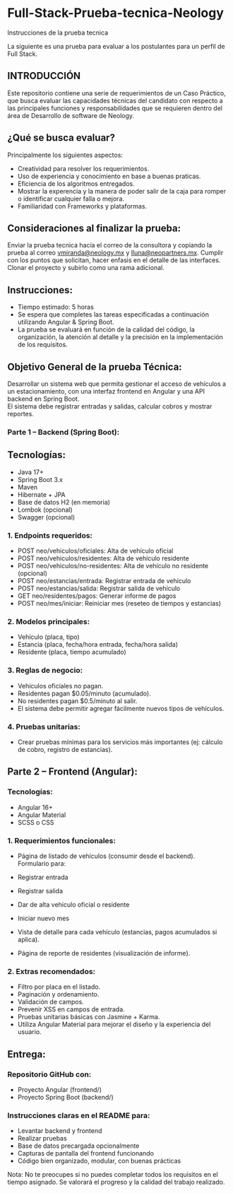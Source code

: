 # Full-Stack-Prueba-tecnica-Neology

Instrucciones de la prueba tecnica 

La siguiente es una prueba para evaluar a los postulantes para un perfil de Full Stack.

## INTRODUCCIÓN
Este repositorio contiene una serie de requerimientos de un Caso Práctico, que busca evaluar las capacidades técnicas del candidato con respecto a las principales funciones y responsabilidades que se requieren dentro del área de Desarrollo de software de Neology.

## ¿Qué se busca evaluar?
Principalmente los siguientes aspectos:

* Creatividad para resolver los requerimientos.
* Uso de experiencia y conocimiento en base a buenas praticas.
* Eficiencia de los algoritmos entregados.
* Mostrar la experencía y la manera de poder salir de la caja para romper o identificar cualquier falla o mejora.
* Familiaridad con Frameworks y plataformas.


## Consideraciones al finalizar la prueba:
Enviar la prueba tecnica hacía el correo de la consultora y copiando la prueba al correo vmiranda@neology.mx y lluna@neopartners.mx.
Cumplir con los puntos que solicitan, hacer enfasis en el detalle de las interfaces.<br>
Clonar el proyecto y subirlo como una rama adicional.



## Instrucciones:
* Tiempo estimado: 5 horas
* Se espera que completes las tareas especificadas a continuación utilizando Angular & Spring Boot.
* La prueba se evaluará en función de la calidad del código, la organización, la atención al detalle y la precisión en la implementación de los requisitos.

## Objetivo General de la prueba Técnica:

Desarrollar un sistema web que permita gestionar el acceso de vehículos a un estacionamiento, con una interfaz frontend en Angular y una API backend en Spring Boot.<br>
El sistema debe registrar entradas y salidas, calcular cobros y mostrar reportes.


### Parte 1 – Backend (Spring Boot):
## Tecnologías:
* Java 17+
* Spring Boot 3.x
* Maven
* Hibernate + JPA
* Base de datos H2 (en memoria)
* Lombok (opcional)
* Swagger (opcional)


### 1. Endpoints requeridos:

* POST neo/vehiculos/oficiales: Alta de vehículo oficial
* POST neo/vehiculos/residentes: Alta de vehículo residente
* POST neo/vehiculos/no-residentes: Alta de vehículo no residente (opcional)
* POST neo/estancias/entrada: Registrar entrada de vehículo
* POST neo/estancias/salida: Registrar salida de vehículo
* GET neo/residentes/pagos: Generar informe de pagos
* POST neo/mes/iniciar: Reiniciar mes (reseteo de tiempos y estancias)

### 2. Modelos principales:

* Vehículo (placa, tipo)
* Estancia (placa, fecha/hora entrada, fecha/hora salida)
* Residente (placa, tiempo acumulado)

### 3. Reglas de negocio:

* Vehículos oficiales no pagan.
* Residentes pagan $0.05/minuto (acumulado).
* No residentes pagan $0.5/minuto al salir.
* El sistema debe permitir agregar fácilmente nuevos tipos de vehículos.

### 4. Pruebas unitarias:

* Crear pruebas mínimas para los servicios más importantes (ej: cálculo de cobro, registro de estancias).


## Parte 2 – Frontend (Angular):
### Tecnologías:
* Angular 16+
* Angular Material
* SCSS o CSS

### 1. Requerimientos funcionales:

* Página de listado de vehículos (consumir desde el backend).<br> 
Formulario para:
* Registrar entrada
* Registrar salida
* Dar de alta vehículo oficial o residente
* Iniciar nuevo mes

* Vista de detalle para cada vehículo (estancias, pagos acumulados si aplica).<br>
* Página de reporte de residentes (visualización de informe).

### 2. Extras recomendados:

* Filtro por placa en el listado.
* Paginación y ordenamiento.
* Validación de campos.
* Prevenir XSS en campos de entrada.
* Pruebas unitarias básicas con Jasmine + Karma.
* Utiliza Angular Material para mejorar el diseño y la experiencia del usuario.

## Entrega:

### Repositorio GitHub con:
* Proyecto Angular (frontend/)
* Proyecto Spring Boot (backend/)

### Instrucciones claras en el README para:
* Levantar backend y frontend
* Realizar pruebas
* Base de datos precargada opcionalmente
* Capturas de pantalla del frontend funcionando
* Código bien organizado, modular, con buenas prácticas



Nota:
No te preocupes si no puedes completar todos los requisitos en el tiempo asignado. Se valorará el progreso y la calidad del trabajo realizado.


